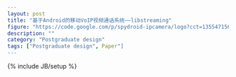 ```yaml
---
layout: post
title: "基于Android的移动VoIP视频通话系统——libstreaming"
figure: "https://code.google.com/p/spydroid-ipcamera/logo?cct=1355471564"
description: ""
category: "Postgraduate design"
tags: ["Postgraduate design", Paper"]
---
```




{% include JB/setup %}